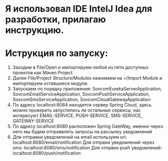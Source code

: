 # Я использовал IDE IntelJ Idea для разработки, прилагаю инструкцию.
# Иструкция по запуску:
1. Заходим в File/Open и импортируем любой из пяти доступных проектов как Maven Project
2. Далее File/Project Structure/Modules нажимаем на +/Import Module и импортируем оставшиеся модули.
3. Запускаем по порядку приложения: SovcomEurekaServerApplication, SovcomEmailServiceApplication, SovcomPushServiceApplication, SovcomSmsServiceApplication, SovcomCloudGatewayApplication
4. По адресу localhost:8084 находится сервер Spring Cloud, здесь можно проверить запустились ли остальные сервисы, нас интересуют EMAIL-SERVICE, PUSH-SERVICE, SMS-SERVICE, GATEWAY-SERVICE
5. По адресу localhost:8080 расположен Spring GateWay, именно через него мы будем отправвлять запросы на рассылку уведомлений
6. Для отправки уведомлений на email используем uri: localhost:8080/email/notification
   Для отпрвки уведомлений через sms: localhost:8080/sms/notification
   Для отпрвки push уведомлений: localhost:8080/push/notification
